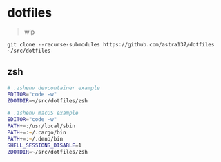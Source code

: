 # dotfiles

> wip

```shell
git clone --recurse-submodules https://github.com/astra137/dotfiles ~/src/dotfiles
```

## zsh

```zsh
# .zshenv devcontainer example
EDITOR="code -w"
ZDOTDIR=~/src/dotfiles/zsh
```

```zsh
# .zshenv macOS example
EDITOR="code -w"
PATH+=:/usr/local/sbin
PATH+=:~/.cargo/bin
PATH+=:~/.deno/bin
SHELL_SESSIONS_DISABLE=1
ZDOTDIR=~/src/dotfiles/zsh
```
